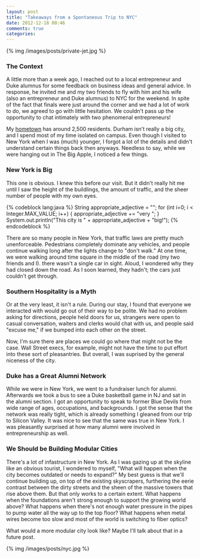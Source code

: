 ```yaml
---
layout: post
title: "Takeaways from a Spontaneous Trip to NYC"
date: 2012-12-18 00:46
comments: true
categories: 
---
```


{% img /images/posts/private-jet.jpg %}

### The Context

A little more than a week ago, I reached out to a local entrepreneur and Duke alumnus for some feedback on 
business ideas and general advice. In response, he invited me and my two friends to fly with him and
his wife (also an entrepreneur and Duke alumnus) to NYC for the weekend. In spite of the fact that finals
were just around the corner and we had a lot of work to do, we agreed to go with little hesitation. We
couldn't pass up the opportunity to chat intimately with two phenomenal entrepreneurs!

My [hometown](http://en.wikipedia.org/wiki/Sneads_Ferry,_North_Carolina)
has around 2,500 residents. Durham isn't really a big city, and I spend most of my
time isolated on campus. Even though I visited to New York when I was (much) younger, I forgot a
lot of the details and didn't understand certain things back then anyways. Needless to say, while we were
hanging out in The Big Apple, I noticed a few things.

### New York is Big

This one is obvious. I knew this before our visit. But it didn't really hit me until I saw the height of
the buildlings, the amount of traffic, and the sheer number of people with my own eyes.

{% codeblock lang:java %}
String appropriate_adjective = "";
for (int i=0; i < Integer.MAX_VALUE; i++) {
	appropriate_adjective += "very ";
}
System.out.println("This city is " + appropriate_adjective + "big!");
{% endcodeblock %}

There are so many people in New York, that traffic laws are pretty much unenforceable. Pedestrians
completely dominate any vehicles, and people continue walking long after the lights change to
"don't walk." At one time, we were walking around time square in the middle of the road (my two
friends and I). there wasn't a single car in sight. Aloud, I wondered why they
had closed down the road. As I soon learned, they hadn't; the cars just couldn't get through.

### Southern Hospitality is a Myth

Or at the very least, it isn't a rule. During our stay, I
found that everyone we interacted with would go out of their way to be polite. We had no
problem asking for directions, people held doors for us, strangers were open to casual
conversation, waiters and clerks would chat with us, and people said "excuse me," if we bumped
into each other on the street.

Now, I'm sure there are places we could go where that might not
be the case. Wall Street execs, for example, might not have the time to put effort into these
sort of pleasantries. But overall, I was suprised by the general niceness of the city.

### Duke has a Great Alumni Network

While we were in New York, we went to a fundraiser lunch for alumni. Afterwards we took a bus to
see a Duke basketball game in NJ and sat in the alumni section. I got an opportunity to speak to
former Blue Devils from wide range of ages, occupations, and backgrounds. I got the sense that
the network was really tight, which is already something I gleaned from our trip to Silicon
Valley. It was nice to see that the same was true in New York. I was pleasantly surprised at how
many alumni were involved in entrepreneurship as well.

### We Should be Building Modular Cities

There's a lot of infastructure in New York. As I was gazing up at the skyline like an obvious
tourist, I wondered to myself, "What will happen when the city becomes outdated or needs to
expand?" My best guess is that we'll continue building up, on top of the existing skyscrapers,
furthering the eerie contrast between the dirty streets and the sheen of the massive towers
that rise above them. But that only works to a certain extent. What happens when the foundations
aren't strong enough to support the growing world above? What happens when there's not enough
water pressure in the pipes to pump water all the way up to the top floor? What happens when
metal wires become too slow and most of the world is switching to fiber optics?

What would a more modular city look like? Maybe I'll talk about that in a future post.

{% img /images/posts/nyc.jpg %} 

